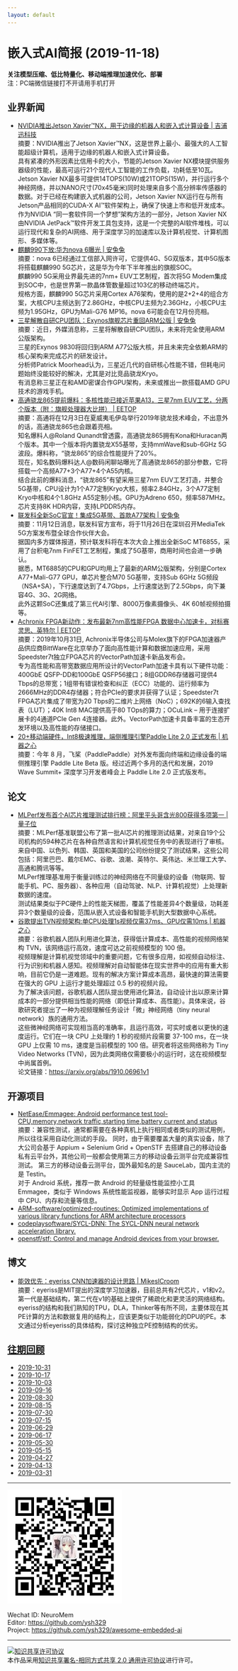 ```yaml
---
layout: default
---
```


# 嵌入式AI简报 (2019-11-18)

**关注模型压缩、低比特量化、移动端推理加速优化、部署**  
<font>注：PC端微信链接打不开请用手机打开</font>


## 业界新闻  


- [NVIDIA推出Jetson Xavier™NX，用于边缘的机器人和嵌入式计算设备 | 吉浦迅科技](https://mp.weixin.qq.com/s/I1r2s7hohUZ1rc80c_ZOrw)  
摘要：NVIDIA推出了Jetson Xavier™NX，这是世界上最小、最强大的人工智能超级计算机，适用于边缘的机器人和嵌入式计算设备。  
具有紧凑的外形因素比信用卡的大小，节能的Jetson Xavier NX模块提供服务器级的性能，最高可运行21个现代人工智能的工作负载，功耗低至10瓦。  
Jetson Xavier NX最多可提供14TOPS(10W)或21TOPS(15W)，并行运行多个神经网络，并以NANO尺寸(70x45毫米)同时处理来自多个高分辨率传感器的数据。对于已经在构建嵌入式机器的公司，Jetson Xavier NX运行在与所有Jetson产品相同的CUDA-X AI™软件架构上，确保了快速上市和低开发成本。  
作为NVIDIA “同一套软件同一个梦想”架构方法的一部分，Jetson Xavier NX由NVIDIA JetPack™软件开发工具包支持，这是一个完整的AI软件堆栈，可以运行现代和复杂的AI网络、用于深度学习的加速库以及计算机视觉、计算机图形、多媒体等。  
- [麒麟990下放:华为nova 6曝光 | 安兔兔](https://mp.weixin.qq.com/s/MoP_1eE2vwKmT29_gFs0ZA)  
摘要：nova 6已经通过工信部入网许可，它提供4G、5G双版本，其中5G版本将搭载麒麟990 5G芯片，这是华为今年下半年推出的旗舰SOC。  
麒麟990 5G采用业界最先进的7nm+ EUV工艺制程，首次将5G Modem集成到SOC中，也是世界第一款晶体管数量超过103亿的移动终端芯片。  
规格方面，麒麟990 5G芯片采用Cortex A76架构，使用的是2+2+4的组合方案，大核CPU主频达到了2.86GHz，中核CPU主频为2.36GHz，小核CPU主频为1.95GHz，GPU为Mali-G76 MP16。nova 6可能会在12月份亮相。  
- [三星解散自研CPU团队：Exynos旗舰芯片重回ARM公版 | 安兔兔](https://mp.weixin.qq.com/s/XMhPdCc85It_AL-34g9mpA)  
摘要：近日，外媒消息称，三星将解散自研CPU团队，未来将完全使用ARM公版架构。  
三星的Exynos 9830将回归到ARM A77公版大核，并且未来完全依赖ARM的核心架构来完成芯片的研发设计。  
分析师Patrick Moorhead认为，三星近几代的自研核心性能不错，但耗电问题始终没能较好的解决，尤其是对比竞品骁龙Kryo。  
有消息称三星正在和AMD密谋合作GPU架构，未来或推出一款搭载AMD GPU技术的游戏手机。  
- [高通骁龙865提前爆料：多核性能已接近苹果A13，三星7nm EUV工艺，分两个版本（附：旗舰处理器大比拼） | EETOP](https://mp.weixin.qq.com/s/YScNsSJDJTYS5828x3st7A)  
摘要：高通将在12月3日在夏威夷毛伊岛举行2019年骁龙技术峰会，不出意外的话，高通骁龙865也会跟着亮相。  
知名爆料人@Roland Qunandt曾透露，高通骁龙865拥有Kona和Huracan两个版本。其中一个版本将内置骁龙X55基带，支持mmWave和sub-6GHz 5G波段。爆料称，“骁龙865”的综合性能提升了20%。  
现在，知名数码爆料达人@数码闲聊站曝光了高通骁龙865的部分参数，它将搭载一个高频A77+3个A77+4个A55内核。  
结合此前的爆料消息，“骁龙865”有望采用三星7nm EUV工艺打造，并整合5G基带，CPU设计为1个A77定制Kryo大核，频率2.84GHz，3个A77定制Kryo中核和4个1.8GHz A55定制小核。GPU为Adreno 650，频率587MHz。芯片支持8K HDR内容，支持LPDDR5内存。  
- [联发科全新SoC官宣！集成5G基带、首款A77架构 | 安兔兔](https://mp.weixin.qq.com/s/7Jk1KAhAvifW2ZTvhZT6vQ)  
摘要：11月12日消息，联发科官方宣布，将于11月26日在深圳召开MediaTek 5G方案发布暨全球合作伙伴大会。  
据国内多方媒体报道，预计联发科将在本次大会上推出全新SoC MT6855，采用了台积电7nm FinFET工艺制程，集成了5G基带，商用时间也会进一步确认。  
据悉，MT6885的CPU和GPU均用上了最新的ARM公版架构，分别是Cortex A77+Mali-G77 GPU，单芯片整合M70 5G基带，支持Sub 6GHz 5G频段（NSA+SA），下行速度达到了4.7Gbps，上行速度达到了2.5Gbps，向下兼容4G、3G、2G网络。  
此外这颗SoC还集成了第三代AI引擎、8000万像素摄像头、4K 60帧视频拍摄等。  
- [Achronix FPGA新动作：发布最新7nm高性能FPGA 数据中心加速卡，对标赛灵思、英特尔 | EETOP](https://mp.weixin.qq.com/s/YScNsSJDJTYS5828x3st7A)  
摘要：2019年10月31日, Achronix半导体公司与Molex旗下的FPGA加速器产品供应商BittWare在北京举办了面向高性能计算和数据加速应用，采用Speedster7t独立FPGA芯片的VectorPath加速卡新品发布会。  
专为高性能和高带宽数据应用所设计的VectorPath加速卡具有以下硬件功能：400GbE QSFP-DD和100GbE QSFP56接口；8组GDDR6存储器可提供4 Tbps的总带宽；1组带有错误检查和纠正（ECC）功能的、运行频率为2666MHz的DDR4存储器；符合PCIe的要求并获得了认证；Speedster7t FPGA芯片集成了带宽为20 Tbps的二维片上网络（NoC）；692K的6输入查找表（LUT）；40K Int8 MAC提供高于80 TOps的算力；OCuLink – 用于连接扩展卡的4通道PCIe Gen 4连接器。此外。VectorPath加速卡具备丰富的生态开发环境以及高性能的存储接口。
- [20+移动端硬件，Int8极速推理，端侧推理引擎Paddle Lite 2.0 正式发布 | 机器之心](https://mp.weixin.qq.com/s/DokAiDgHqgeAY6S_eA4ggA)  
摘要：今年 8 月，飞桨（PaddlePaddle）对外发布面向终端和边缘设备的端侧推理引擎 Paddle Lite Beta 版。经过近两个多月的迭代和发展，2019 Wave Summit+ 深度学习开发者峰会上 Paddle Lite 2.0 正式版发布。  


## 论文

- [MLPerf发布首个AI芯片推理测试排行榜：阿里平头哥含光800获得多项第一 | 量子位](https://mp.weixin.qq.com/s/JrtDld6i-ZCW8Ygw-fRvJg)  
摘要：MLPerf基准联盟公布了第一批AI芯片的推理测试结果，对来自19个公司机构的594种芯片在各种自然语言和计算机视觉任务中的表现进行了审核。  
来自中国、以色列、韩国、英国和美国的公司纷纷提交了测试结果，这些公司包括：阿里巴巴、戴尔EMC、谷歌、浪潮、英特尔、英伟达、米兰理工大学、高通和腾讯等等。  
MLPerf推理基准用于衡量训练过的神经网络在不同量级的设备（物联网、智能手机、PC、服务器）、各种应用（自动驾驶、NLP、计算机视觉）上处理新数据的速度。  
测试结果类似于PC硬件上的性能天梯图，覆盖了性能差异4个数量级，功耗差异3个数量级的设备，范围从嵌入式设备和智能手机到大型数据中心系统。  
- [谷歌提出TVN视频架构:单CPU处理1s视频仅需37ms、GPU仅需10ms | 机器之心](https://mp.weixin.qq.com/s/Ev2vBSIPyLpFa9pU4ybcTA)  
摘要：谷歌机器人团队利用进化算法，获得低计算成本、高性能的视频网络架构 TVN，该网络运行高效，速度可达之前视频模型的 100 倍。  
视频理解是计算机视觉领域中的重要问题，它有很多应用，如视频自动标注、行为识别和机器人感知。视频理解对自动智能体在现实世界中的应用有重大影响，目前它仍是一道难题。现有的解决方案计算成本高昂，最快速的算法需要在强大的 GPU 上运行才能处理超过 0.5 秒的视频片段。  
为了解决该问题，谷歌机器人团队提出使用进化算法，自动设计出以原来计算成本的一部分提供相当性能的网络（即低计算成本、高性能）。具体来说，谷歌研究者提出了一种为视频理解任务设计「微」神经网络（tiny neural network）族的通用方法。   
这些微神经网络可实现相当高的准确率，且运行高效，可实时或者以更快的速度运行。它们在一块 CPU 上处理约 1 秒的视频片段需要 37-100 ms，在一块 GPU 上仅需 10 ms，速度是当前模型的 100 倍。研究者将这些网络称为 Tiny Video Networks (TVN)，因为此类网络仅需要极小的运行时，这在视频模型中尚属首例。  
论文链接：https://arxiv.org/abs/1910.06961v1  
## 开源项目

- [NetEase/Emmagee: Android performance test tool-CPU,memory,network traffic,starting time,battery current and status](https://github.com/NetEase/Emmagee)  
摘要：兼容性测试，通常都需要在各种真机上执行相同或者类似的测试用例，所以往往采用自动化测试的手段。 同时，由于需要覆盖大量的真实设备，除了大公司会基于 Appium + Selenium Grid + OpenSTF 去搭建自己的移动设备私有云平台外，其他公司一般都会使用第三方的移动设备云测平台完成兼容性测试。
第三方的移动设备云测平台，国外最知名的是 SauceLab，国内主流的是 Testin。  
对于 Android 系统，推荐一款 Android 的轻量级性能监控小工具 Emmagee，类似于 Windows 系统性能监视器，能够实时显示 App 运行过程中 CPU、内存和流量等信息。  
- [ARM-software/optimized-routines: Optimized implementations of various library functions for ARM architecture processors](https://github.com/ARM-software/optimized-routines)  
- [codeplaysoftware/SYCL-DNN: The SYCL-DNN neural network acceleration library.](https://github.com/codeplaysoftware/SYCL-DNN)  
- [openstf/stf: Control and manage Android devices from your browser.](https://github.com/openstf/stf)  

## 博文

- [能效优先：eyeriss CNN加速器的设计思路 | MikesICroom](https://mp.weixin.qq.com/s/q8-dThWk7ONRk5XizTENog)  
摘要：eyeriss是MIT提出的深度学习加速器，目前总共有2代芯片，v1和v2。第一代是基础结构，第二代在v1的基础上提供了稀疏化和更灵活的网络结构。eyeriss的结构和我们熟知的TPU，DLA，Thinker等有所不同，主要体现在其PE计算的方法和数据复用的结构上，应该更类似于功能弱化的DPU的PE。本文通过分析eyeriss的具体结构，探讨这种独立PE控制结构的优劣。


## [往期回顾](https://github.com/ysh329/awesome-embedded-ai)

- [2019-10-31](https://github.com/ysh329/awesome-embedded-ai/blob/master/embedded-ai-report/2019-10-31.md)
- [2019-10-17](https://github.com/ysh329/awesome-embedded-ai/blob/master/embedded-ai-report/2019-10-17.md)  
- [2019-10-03](https://github.com/ysh329/awesome-embedded-ai/blob/master/embedded-ai-report/2019-10-03.md)  
- [2019-09-16](https://github.com/ysh329/awesome-embedded-ai/blob/master/embedded-ai-report/2019-09-16.md)
- [2019-08-30](https://github.com/ysh329/awesome-embedded-ai/blob/master/embedded-ai-report/2019-08-30.md)
- [2019-08-15](https://github.com/ysh329/awesome-embedded-ai/blob/master/embedded-ai-report/2019-08-15.md)
- [2019-07-30](https://github.com/ysh329/awesome-embedded-ai/blob/master/embedded-ai-report/2019-07-30.md)
- [2019-07-15](https://github.com/ysh329/awesome-embedded-ai/blob/master/embedded-ai-report/2019-07-15.md)
- [2019-06-29](https://github.com/ysh329/awesome-embedded-ai/blob/master/embedded-ai-report/2019-06-29.md)
- [2019-06-17](https://github.com/ysh329/awesome-embedded-ai/blob/master/embedded-ai-report/2019-06-17.md)
- [2019-05-30](https://github.com/ysh329/awesome-embedded-ai/blob/master/embedded-ai-report/2019-05-30.md)  
- [2019-05-15](https://github.com/ysh329/awesome-embedded-ai/blob/master/embedded-ai-report/2019-05-15.md)  
- [2019-04-27](https://github.com/ysh329/awesome-embedded-ai/blob/master/embedded-ai-report/2019-04-27.md)  
- [2019-04-13](https://github.com/ysh329/awesome-embedded-ai/blob/master/embedded-ai-report/2019-04-13.md)  
- [2019-03-31](https://github.com/ysh329/awesome-embedded-ai/blob/master/embedded-ai-report/2019-03-31.md)  

----

![wechat_qrcode](../wechat_qrcode.jpg)

Wechat ID: NeuroMem  
Editor: https://github.com/ysh329  
Project: https://github.com/ysh329/awesome-embedded-ai  

----

<a rel="license" href="http://creativecommons.org/licenses/by-sa/2.0/"><img alt="知识共享许可协议" style="border-width:0" src="https://i.creativecommons.org/l/by-sa/2.0/88x31.png" /></a><br />本作品采用<a rel="license" href="http://creativecommons.org/licenses/by-sa/2.0/">知识共享署名-相同方式共享 2.0 通用许可协议</a>进行许可。
